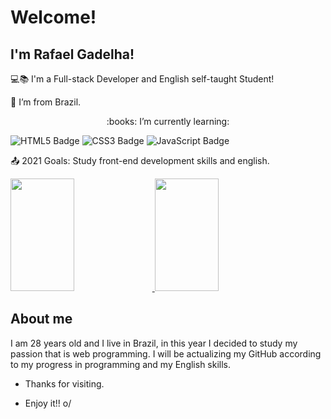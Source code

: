 # Welcome!

 

## I'm Rafael Gadelha!

 

:computer::books: I'm a Full-stack Developer and English self-taught Student!

:house_with_garden: I’m from Brazil.

<p style="text-align: center;">:books: I’m currently learning:</p>

![HTML5 Badge](https://img.shields.io/badge/HTML5-E34F26?style=for-the-badge&logo=html5&logoColor=white) ![CSS3 Badge](https://img.shields.io/badge/CSS3-1572B6?style=for-the-badge&logo=css3&logoColor=white) ![JavaScript Badge](https://img.shields.io/badge/JavaScript-323330?style=for-the-badge&logo=javascript&logoColor=F7DF1E)  

:outbox_tray: 2021 Goals: Study front-end development skills and english.

  <a href="https://github.com/rafaelgadelha">
  <img height="180em" width="45%" src="https://github-readme-stats.vercel.app/api?username=rafaelgadelha&show_icons=true&include_all_commits=true&count_private=true"/>
  </a>
  <a href="https://github.com/rafaelgadelha">
  <img height="180em" width="45%" src="https://github-readme-stats.vercel.app/api/top-langs/?username=rafaelgadelha&layout=compact"/>
  </a>

 

## About me

I am 28 years old and I live in Brazil, in this year I decided to study my passion that is web programming.
I will be actualizing my GitHub according to my progress in programming and my English skills.


- Thanks for visiting.

- Enjoy it!! o/

